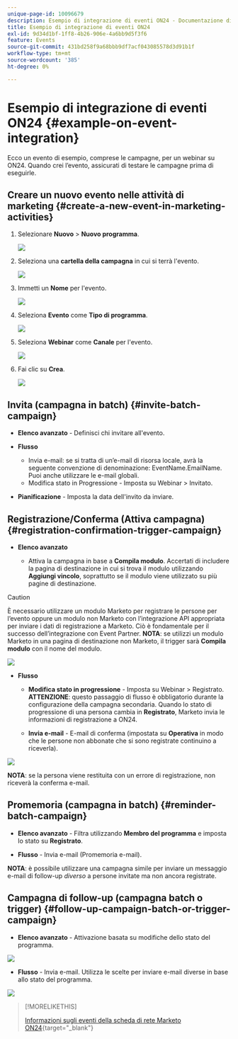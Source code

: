 ```yaml
---
unique-page-id: 10096679
description: Esempio di integrazione di eventi ON24 - Documentazione di Marketo - Documentazione del prodotto
title: Esempio di integrazione di eventi ON24
exl-id: 9d34d1bf-1ff8-4b26-906e-4a6bb9d5f3f6
feature: Events
source-git-commit: 431bd258f9a68bbb9df7acf043085578d3d91b1f
workflow-type: tm+mt
source-wordcount: '385'
ht-degree: 0%

---
```


# Esempio di integrazione di eventi ON24 {#example-on-event-integration}

Ecco un evento di esempio, comprese le campagne, per un webinar su ON24. Quando crei l’evento, assicurati di testare le campagne prima di eseguirle.

## Creare un nuovo evento nelle attività di marketing {#create-a-new-event-in-marketing-activities}

1. Selezionare **Nuovo** > **Nuovo programma**.

   ![](assets/image2015-12-22-15-3a35-3a15.png)

1. Seleziona una **cartella della campagna** in cui si terrà l&#39;evento.

   ![](assets/image2015-12-22-15-3a39-3a51.png)

1. Immetti un **Nome** per l&#39;evento.

   ![](assets/image2015-12-22-15-3a43-3a4.png)

1. Seleziona **Evento** come **Tipo di programma**.

   ![](assets/image2015-12-22-15-3a44-3a41.png)

1. Seleziona **Webinar** come **Canale** per l&#39;evento.

   ![](assets/image2015-12-22-15-3a46-3a34.png)

1. Fai clic su **Crea**.

   ![](assets/image2015-12-22-15-3a48-3a20.png)

## Invita (campagna in batch)  {#invite-batch-campaign}

* **Elenco avanzato** - Definisci chi invitare all&#39;evento.
* **Flusso**

   * Invia e-mail: se si tratta di un’e-mail di risorsa locale, avrà la seguente convenzione di denominazione: EventName.EmailName. Puoi anche utilizzare le e-mail globali.
   * Modifica stato in Progressione - Imposta su Webinar > Invitato.

* **Pianificazione** - Imposta la data dell&#39;invito da inviare.

## Registrazione/Conferma (Attiva campagna) {#registration-confirmation-trigger-campaign}

* **Elenco avanzato**

   * Attiva la campagna in base a **Compila modulo**. Accertati di includere la pagina di destinazione in cui si trova il modulo utilizzando **Aggiungi vincolo**, soprattutto se il modulo viene utilizzato su più pagine di destinazione.

>[!CAUTION]
>
>È necessario utilizzare un modulo Marketo per registrare le persone per l’evento oppure un modulo non Marketo con l’integrazione API appropriata per inviare i dati di registrazione a Marketo. Ciò è fondamentale per il successo dell’integrazione con Event Partner. **NOTA**: se utilizzi un modulo Marketo in una pagina di destinazione non Marketo, il trigger sarà **Compila modulo** con il nome del modulo.

![](assets/image2015-12-22-15-3a50-3a22.png)

* **Flusso**

   * **Modifica stato in progressione** - Imposta su Webinar > Registrato. **ATTENZIONE**: questo passaggio di flusso è obbligatorio durante la configurazione della campagna secondaria. Quando lo stato di progressione di una persona cambia in **Registrato**, Marketo invia le informazioni di registrazione a ON24.

   * **Invia e-mail** - E-mail di conferma (impostata su **Operativa** in modo che le persone non abbonate che si sono registrate continuino a riceverla).

![](assets/image2015-12-22-15-3a52-3a9.png)

**NOTA**: se la persona viene restituita con un errore di registrazione, non riceverà la conferma e-mail.

## Promemoria (campagna in batch) {#reminder-batch-campaign}

* **Elenco avanzato** - Filtra utilizzando **Membro del programma** e imposta lo stato su **Registrato**.

* **Flusso** - Invia e-mail (Promemoria e-mail).

**NOTA**: è possibile utilizzare una campagna simile per inviare un messaggio e-mail di follow-up *diverso* a persone invitate ma non ancora registrate.

## Campagna di follow-up (campagna batch o trigger) {#follow-up-campaign-batch-or-trigger-campaign}

* **Elenco avanzato** - Attivazione basata su modifiche dello stato del programma.

![](assets/image2015-12-22-15-3a57-3a25.png)

* **Flusso** - Invia e-mail. Utilizza le scelte per inviare e-mail diverse in base allo stato del programma.

![](assets/ten.png)

>[!MORELIKETHIS]
>
>[Informazioni sugli eventi della scheda di rete Marketo ON24](/help/marketo/product-docs/demand-generation/events/create-an-event/create-an-event-with-the-marketo-on24-adapter/understanding-marketo-on24-adapter-events.md){target="_blank"}
